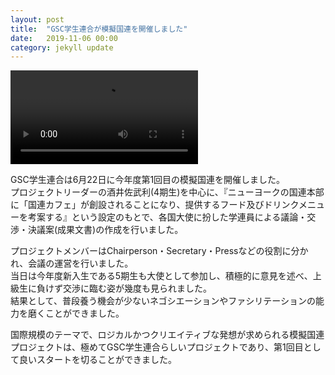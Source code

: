 ```yaml
---
layout: post
title:  "GSC学生連合が模擬国連を開催しました"
date:   2019-11-06 00:00
category: jekyll update
---
```


<div class="article-image16_9">
<video src="http://www.gsc.aoyama.ac.jp/assets/images/news/20191106_gakuren.mp4" controls>
    <p>動画を再生するにはvideoタグをサポートしたブラウザが必要です。</p>
</video>
</div>

GSC学生連合は6月22日に今年度第1回目の模擬国連を開催しました。  
プロジェクトリーダーの酒井佐武利(4期生)を中心に、『ニューヨークの国連本部に「国連カフェ」が創設されることになり、提供するフード及びドリンクメニューを考案する』という設定のもとで、各国大使に扮した学連員による議論・交渉・決議案(成果文書)の作成を行いました。

プロジェクトメンバーはChairperson・Secretary・Pressなどの役割に分かれ、会議の運営を行いました。  
当日は今年度新入生である5期生も大使として参加し、積極的に意見を述べ、上級生に負けず交渉に臨む姿が幾度も見られました。  
結果として、普段養う機会が少ないネゴシエーションやファシリテーションの能力を磨くことができました。

国際規模のテーマで、ロジカルかつクリエイティブな発想が求められる模擬国連プロジェクトは、極めてGSC学生連合らしいプロジェクトであり、第1回目として良いスタートを切ることができました。 


[jekyll-docs]: https://jekyllrb.com/docs/home
[jekyll-gh]:   https://github.com/jekyll/jekyll
[jekyll-talk]: https://talk.jekyllrb.com/
